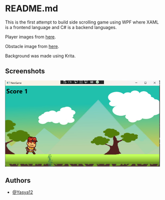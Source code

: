 
# README.md

This is the first attempt to build side scrolling game using WPF where XAML is a frontend language and C# is a backend languages.

Player images from [here](https://www.pngwing.com/en/free-png-ptkmz/download).

Obstacle image from [here](https://www.pngwing.com/en/free-png-yjpos/download).

Background was made using Krita.

## Screenshots
![title](images/side-scroling-game_try.jpg)

## Authors

- [@Yasya12](https://github.com/Yasya12)

